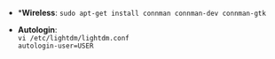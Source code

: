 + ***Wireless**: `sudo apt-get install connman connman-dev connman-gtk`

+ **Autologin**:  
`vi /etc/lightdm/lightdm.conf`  
`autologin-user=USER`  
